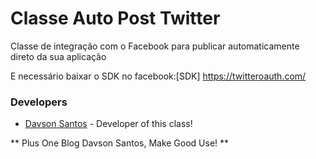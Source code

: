 # Classe Auto Post Twitter
Classe de integração com o Facebook para publicar automaticamente direto da sua aplicação

E necessário baixar o SDK no facebook:[SDK] <https://twitteroauth.com/>

### Developers
* [Davson Santos] - Developer of this class!

** Plus One Blog Davson Santos, Make Good Use! **

[//]: #
[Davson Santos]: <mailto: contato@davsonsantos.com.br>
[Blog Davson Santos]: <https://www.davsonsantoscom.br>
